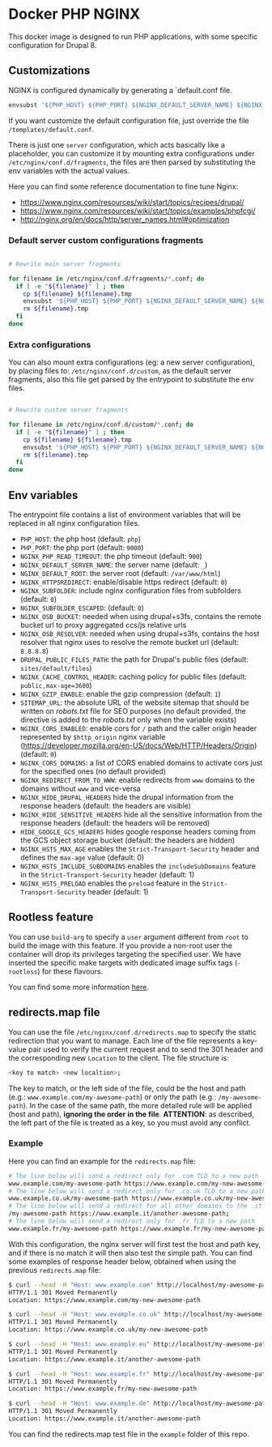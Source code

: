 # Docker PHP NGINX

This docker image is designed to run PHP applications, with some
specific configuration for Drupal 8.

## Customizations

NGINX is configured dynamically by generating a `default.conf file.

```bash
envsubst '${PHP_HOST} ${PHP_PORT} ${NGINX_DEFAULT_SERVER_NAME} ${NGINX_DEFAULT_ROOT} ${DEFAULT_SERVER}' < /templates/default.conf > /etc/nginx/conf.d/default.conf

```

If you want customize the default configuration file, just override the file `/templates/default.conf`.

There is just one `server` configuration, which acts basically like a placeholder, you can customize it
by mounting extra configurations under `/etc/nginx/conf.d/fragments`, the files are then parsed by
substituting the env variables with the actual values.

Here you can find some reference documentation to fine tune Nginx:

- <https://www.nginx.com/resources/wiki/start/topics/recipes/drupal/>
- <https://www.nginx.com/resources/wiki/start/topics/examples/phpfcgi/>
- <http://nginx.org/en/docs/http/server_names.html#optimization>

### Default server custom configurations fragments

```bash

# Rewrite main server fragments

for filename in /etc/nginx/conf.d/fragments/*.conf; do
  if [ -e "${filename}" ] ; then
    cp ${filename} ${filename}.tmp
    envsubst '${PHP_HOST} ${PHP_PORT} ${NGINX_DEFAULT_SERVER_NAME} ${NGINX_DEFAULT_ROOT} ${NGINX_SUBFOLDER} ${NGINX_SUBFOLDER_ESCAPED} ${NGINX_OSB_BUCKET} ${NGINX_OSB_RESOLVER} ${DRUPAL_PUBLIC_FILES_PATH} ${NGINX_CACHE_CONTROL_HEADER}' < $filename.tmp > $filename
    rm ${filename}.tmp
  fi
done

```

### Extra configurations

You can also mount extra configurations (eg: a new server configuration), by placing files to: `/etc/nginx/conf.d/custom`, as
the default server fragments, also this file get parsed by the entrypoint to substitute the env files.

```bash

# Rewrite custom server fragments

for filename in /etc/nginx/conf.d/custom/*.conf; do
  if [ -e "${filename}" ] ; then
    cp ${filename} ${filename}.tmp
    envsubst '${PHP_HOST} ${PHP_PORT} ${NGINX_DEFAULT_SERVER_NAME} ${NGINX_DEFAULT_ROOT} ${NGINX_SUBFOLDER} ${NGINX_SUBFOLDER_ESCAPED} ${NGINX_OSB_BUCKET} ${NGINX_OSB_RESOLVER} ${DRUPAL_PUBLIC_FILES_PATH} ${NGINX_CACHE_CONTROL_HEADER}' < $filename.tmp > $filename
    rm ${filename}.tmp
  fi
done

```

## Env variables

The entrypoint file contains a list of environment variables that will be replaced in all nginx configuration files.

- `PHP_HOST`: the php host (default: `php`)
- `PHP_PORT`: the php port (default: `9000`)
- `NGINX_PHP_READ_TIMEOUT`: the php timeout (default: `900`)
- `NGINX_DEFAULT_SERVER_NAME`: the server name (default: `_`)
- `NGINX_DEFAULT_ROOT`: the server root (default: `/var/www/html`)
- `NGINX_HTTPSREDIRECT`: enable/disable https redirect (default: `0`)
- `NGINX_SUBFOLDER`: include nginx configuration files from subfolders (default: `0`)
- `NGINX_SUBFOLDER_ESCAPED`: (default: `0`)
- `NGINX_OSB_BUCKET`: needed when using drupal+s3fs, contains the remote bucket url to proxy aggregated ccs/js relative urls
- `NGINX_OSB_RESOLVER`: needed when using drupal+s3fs, contains the host resolver that nginx uses to resolve the remote bucket url (default: `8.8.8.8`)
- `DRUPAL_PUBLIC_FILES_PATH`: the path for Drupal's public files (default: `sites/default/files`)
- `NGINX_CACHE_CONTROL_HEADER`: caching policy for public files (default: `public,max-age=3600`)
- `NGINX_GZIP_ENABLE`: enable the gzip compression (default: `1`)
- `SITEMAP_URL`: the absolute URL of the website sitemap that should be written on _robots.txt_ file for SEO purposes (no default provided, the directive is added to the _robots.txt_ only when the variable exists)
- `NGINX_CORS_ENABLED`: enable cors for `/` path and the caller origin header represented by `$http_origin` nginx variable (<https://developer.mozilla.org/en-US/docs/Web/HTTP/Headers/Origin>) (default: `0`)
- `NGINX_CORS_DOMAINS`: a list of CORS enabled domains to activate cors just for the specified ones (no default provided)
- `NGINX_REDIRECT_FROM_TO_WWW`: enable redirects from `www` domains to the domains without `www` and vice-versa
- `NGINX_HIDE_DRUPAL_HEADERS` hide the drupal information from the response headers (default: the headers are visible)
- `NGINX_HIDE_SENSITIVE_HEADERS` hide all the sensitive information from the response headers (default: the headers will be removed)
- `HIDE_GOOGLE_GCS_HEADERS` hides google response headers coming from the GCS object storage bucket (default: the headers are hidden)
- `NGINX_HSTS_MAX_AGE` enables the `Strict-Transport-Security` header and defines the `max-age` value (default: 0)
- `NGINX_HSTS_INCLUDE_SUBDOMAINS` enables the `includeSubDomains` feature in the `Strict-Transport-Security` header (default: 1)
- `NGINX_HSTS_PRELOAD` enables the `preload` feature in the `Strict-Transport-Security` header (default: 1)

## Rootless feature

You can use `build-arg` to specify a `user` argument different from `root` to build the image with this feature.
If you provide a non-root user the container will drop its privileges targeting the specified user.
We have inserted the specific make targets with dedicated image suffix tags (`-rootless`) for these flavours.

You can find some more information [here](https://docs.bitnami.com/tutorials/work-with-non-root-containers/).

## redirects.map file

You can use the file `/etc/nginx/conf.d/redirects.map` to specify the static redirection that you want to manage. Each line of the file represents a key-value pair used to verify the current request and to send the 301 header and the corresponding new `Location` to the client. The file structure is:

```bash
<key to match> <new localtion>;
```

The key to match, or the left side of the file, could be the host and path (e.g.: `www.example.com/my-awesome-path`) or only the path (e.g.: `/my-awesome-path`). In the case of the same path, the more detailed rule will be applied (host and path), **ignoring the order in the file**. **ATTENTION**: as described, the left part of the file is treated as a key, so you must avoid any conflict.

### Example

Here you can find an example for the `redirects.map` file:

```bash
# The line below will send a redirect only for .com TLD to a new path
www.example.com/my-awesome-path https://www.example.com/my-new-awesome-path;
# The line below will send a redirect only for .co.uk TLD to a new path
www.example.co.uk/my-awesome-path https://www.example.co.uk/my-new-awesome-path;
# The line below will send a redirect for all other domains to the .it TLD and to a new path
/my-awesome-path https://www.example.it/another-awesome-path;
# The line below will send a redirect only for .fr TLD to a new path
www.example.fr/my-awesome-path https://www.example.fr/my-new-awesome-path;
```

With this configuration, the nginx server will first test the host and path key, and if there is no match it will then also test the simple path. You can find some examples of response header below, obtained when using the previous `redirects.map` file:

```bash
$ curl --head -H "Host: www.example.com" http://localhost/my-awesome-path
HTTP/1.1 301 Moved Permanently
Location: https://www.example.com/my-new-awesome-path
```

```bash
$ curl --head -H "Host: www.example.co.uk" http://localhost/my-awesome-path
HTTP/1.1 301 Moved Permanently
Location: https://www.example.co.uk/my-new-awesome-path
```

```bash
$ curl --head -H "Host: www.example.eu" http://localhost/my-awesome-path
HTTP/1.1 301 Moved Permanently
Location: https://www.example.it/another-awesome-path
```

```bash
$ curl --head -H "Host: www.example.fr" http://localhost/my-awesome-path
HTTP/1.1 301 Moved Permanently
Location: https://www.example.fr/my-new-awesome-path
```

```bash
$ curl --head -H "Host: www.example.de" http://localhost/my-awesome-path
HTTP/1.1 301 Moved Permanently
Location: https://www.example.it/another-awesome-path
```

You can find the redirects.map test file in the `example` folder of this repo.
